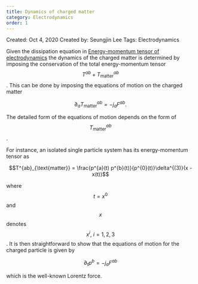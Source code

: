 ```yaml
---
title: Dynamics of charged matter
category: Electrodynamics
order: 1
---
```


Created: Oct 4, 2020
Created by: Seungjin Lee
Tags: Electrodynamics

Given the dissipation equation in [Energy-momentum tensor of electrodynamics](https://www.notion.so/Energy-momentum-tensor-of-electrodynamics-971615b331b347828cc038a9cdcee9ca) the dynamics of the charged matter is determined by imposing the conservation of the total energy-momentum tensor $$T^{ab} + T_{\text{matter}}^{ab}$$. This can be done by imposing the equations of motion on the charged matter

$$\partial_{a} T^{ab}_{\text{matter}}=-j_{a} F^{ab}.$$

The detailed form of the equations of motion depends on the form of $$T^{ab}_{\text{matter}}$$. 

For instance, an isolated single particle system has its energy-momentum tensor as 

$$T^{ab}_{\text{matter}} = \frac{p^{a}(t) p^{b}(t)}{p^{0}(t)}\delta^{(3)}(x - x(t))$$

where $$t = x^{0}$$ and $$x$$ denotes $$x^{i},\ i = 1,2,3$$. It is then straightforward to show that the equations of motion for the charged particle is given by

$$\partial_{t} p^{b} = - j_{a} F^{ab}$$

which is the well-known Lorentz force.